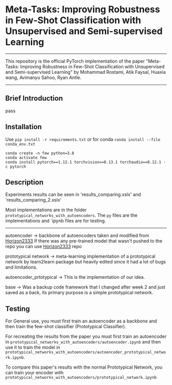 # Meta-Tasks: Improving Robustness in Few-Shot Classification with Unsupervised and Semi-supervised Learning
--------

This repository is the official PyTorch implementation of the paper "Meta-Tasks: Improving Robustness in Few-Shot Classification with Unsupervised and Semi-supervised Learning" by Mohammad Rostami, Atik Faysal, Huaxia wang, Avimanyu Sahoo, Ryan Antle. 

--------

## Brief Introduction

pass

## Installation

Use `pip install -r requirements.txt` or for conda `conda install --file conda_env.txt`

```
conda create -n few python=3.8
conda activate few
conda install pytorch==1.12.1 torchvision==0.13.1 torchaudio==0.12.1 -c pytorch
```

## Description

Experiments results can be seen in 'results_comparing.xslx' and 'results_comparing_2.xslx'

Most implementations are in the folder `prototypical_networks_with_autoencoders`. The `py` files are the implementations and `ipynb files are for testing. 

--------

autoencoder -> backbone of autoencoders taken and modified from [Horizon2333](https://github.com/Horizon2333/imagenet-autoencoder/blob/main/models/resnet.py)
If there was any pre-trained model that wasn't pushed to the repo you can use [Horizon2333](https://github.com/Horizon2333/imagenet-autoencoder/blob/main/models/resnet.py) repo

prototypical network -> meta-learning implementation of a prototypical network by learn2learn package but heavily edited since it had a lot of bugs and limitations.

autoencoder_prtotypical -> This is the implementation of our idea.

base -> Was a backup code framework that I changed after week 2 and just saved as a back, its primary purpose is a simple prototypical network.

## Testing
For General use, you must first train an autoencoder as a backbone and then train the few-shot classifier (Prototypical Classifier).

For recreating the results from the paper you must first train an autoencoder in `prototypical_networks_with_autoencoders/autoencoder.ipynb` and then use it to train the model in `prototypical_networks_with_autoencoders/autoencoder_prototypical_network.ipynb`.

To compare this paper's results with the normal Prototypical Network, you can train your encoder with `prototypical_networks_with_autoencoders/prototypical_network.ipynb`


